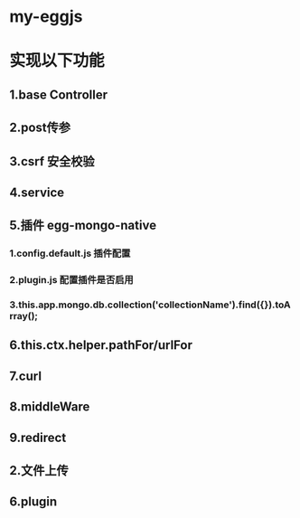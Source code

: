 # my-eggjs

# 实现以下功能
## 1.base Controller
## 2.post传参
## 3.csrf 安全校验
## 4.service
## 5.插件  egg-mongo-native  
### 1.config.default.js 插件配置
### 2.plugin.js 配置插件是否启用
### 3.this.app.mongo.db.collection('collectionName').find({}).toArray();
## 6.this.ctx.helper.pathFor/urlFor
## 7.curl
## 8.middleWare
## 9.redirect

## 2.文件上传
## 6.plugin
